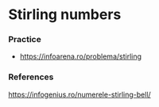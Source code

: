 # Stirling numbers

### Practice
- https://infoarena.ro/problema/stirling

### References
https://infogenius.ro/numerele-stirling-bell/
